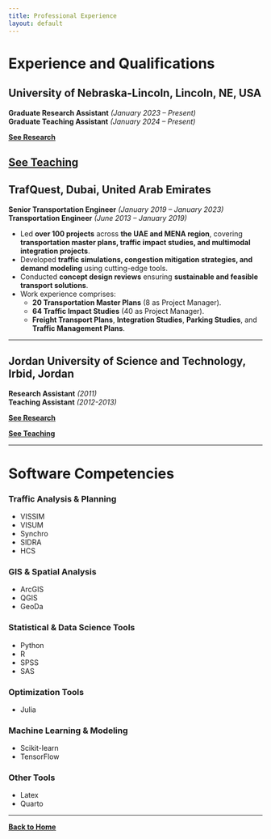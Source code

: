 ```yaml
---
title: Professional Experience
layout: default
---
```


# Experience and Qualifications

## University of Nebraska-Lincoln, Lincoln, NE, USA  
**Graduate Research Assistant** *(January 2023 – Present)*  
**Graduate Teaching Assistant** *(January 2024 – Present)*  

**[See Research](research.md)**

**[See Teaching](teaching.md)**
---

## TrafQuest, Dubai, United Arab Emirates  
**Senior Transportation Engineer** *(January 2019 – January 2023)*  
**Transportation Engineer** *(June 2013 – January 2019)*  

- Led **over 100 projects** across **the UAE and MENA region**, covering **transportation master plans, traffic impact studies, and multimodal integration projects**.  
- Developed **traffic simulations, congestion mitigation strategies, and demand modeling** using cutting-edge tools.  
- Conducted **concept design reviews** ensuring **sustainable and feasible transport solutions**.  
- Work experience comprises:  
  - **20 Transportation Master Plans** (8 as Project Manager).  
  - **64 Traffic Impact Studies** (40 as Project Manager).  
  - **Freight Transport Plans**, **Integration Studies**, **Parking Studies**, and **Traffic Management Plans**.

---

## Jordan University of Science and Technology, Irbid, Jordan  
**Research Assistant** *(2011)*  
**Teaching Assistant** *(2012-2013)*  

**[See Research](research.md)**

**[See Teaching](teaching.md)**

---

# Software Competencies  

### **Traffic Analysis & Planning**
- VISSIM  
- VISUM  
- Synchro  
- SIDRA  
- HCS  

### **GIS & Spatial Analysis**
- ArcGIS  
- QGIS  
- GeoDa  

### **Statistical & Data Science Tools**
- Python  
- R  
- SPSS  
- SAS  

### **Optimization Tools**
- Julia  

### **Machine Learning & Modeling**
- Scikit-learn  
- TensorFlow   

### **Other Tools**
- Latex 
- Quarto

---

**[Back to Home](index.md)**    
